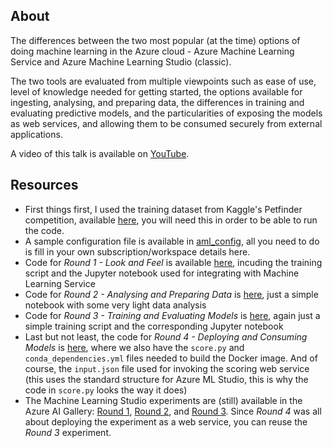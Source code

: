 ## About

The differences between the two most popular (at the time) options of doing machine learning in the Azure cloud - Azure Machine Learning Service and Azure Machine Learning Studio (classic).

The two tools are evaluated from multiple viewpoints such as ease of use, level of knowledge needed for getting started, the options available for ingesting, analysing, and preparing data, the differences in training and evaluating predictive models, and the particularities of exposing the models as web services, and allowing them to be consumed securely from external applications. 

A video of this talk is available on [YouTube](https://youtu.be/K5W5i6rC5Hk).


## Resources
* First things first, I used the training dataset from Kaggle's Petfinder competition, available [here](https://www.kaggle.com/c/petfinder-adoption-prediction), you will need this in order to be able to run the code.
* A sample configuration file is available in [aml_config](./aml_config), all you need to do is fill in your own subscription/workspace details here.
* Code for _Round 1 - Look and Feel_ is available [here](./Round1), incuding the training script and the Jupyter notebook used for integrating with Machine Learning Service
* Code for _Round 2 - Analysing and Preparing Data_ is [here](./Round2), just a simple notebook with some very light data analysis
* Code for _Round 3 - Training and Evaluating Models_ is [here](./Round3), again just a simple training script and the corresponding Jupyter notebook
* Last but not least, the code for _Round 4 - Deploying and Consuming Models_ is [here](./Round4), where we also have the `score.py` and `conda_dependencies.yml` files needed to build the Docker image. And of course, the `input.json` file used for invoking the scoring web service (this uses the standard structure for Azure ML Studio, this is why the code in `score.py` looks the way it does)
* The Machine Learning Studio experiments are (still) available in the Azure AI Gallery: [Round 1](https://gallery.cortanaintelligence.com/Experiment/Service-versus-Studio-Round-1-Look-and-Feel), [Round 2](https://gallery.cortanaintelligence.com/Experiment/Service-versus-Studio-Round-2-Analysing-and-Preparing-Data), and [Round 3](https://gallery.cortanaintelligence.com/Experiment/Service-versus-Studio-Round-3-Training-and-Evaluating-Models). Since _Round 4_ was all about deploying the experiment as a web service, you can reuse the _Round 3_ experiment.
